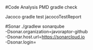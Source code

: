 
#Code Analysis
PMD 
gradle check

Jacoco
gradle test jacocoTestReport

#Sonar
./gradlew sonarqube \
  -Dsonar.organization=javoraptor-github \
  -Dsonar.host.url=https://sonarcloud.io \
  -Dsonar.login=<private>